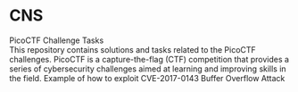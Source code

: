 # CNS
PicoCTF Challenge Tasks                                                                                                   
This repository contains solutions and tasks related to the PicoCTF challenges. PicoCTF is a capture-the-flag (CTF) competition that provides a series of cybersecurity challenges aimed at learning and improving skills in the field.
Example of how to exploit CVE-2017-0143
Buffer Overflow Attack
